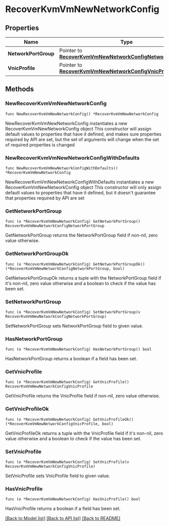 # RecoverKvmVmNewNetworkConfig

## Properties

Name | Type | Description | Notes
------------ | ------------- | ------------- | -------------
**NetworkPortGroup** | Pointer to [**RecoverKvmVmNewNetworkConfigNetworkPortGroup**](RecoverKvmVmNewNetworkConfigNetworkPortGroup.md) |  | [optional] 
**VnicProfile** | Pointer to [**RecoverKvmVmNewNetworkConfigVnicProfile**](RecoverKvmVmNewNetworkConfigVnicProfile.md) |  | [optional] 

## Methods

### NewRecoverKvmVmNewNetworkConfig

`func NewRecoverKvmVmNewNetworkConfig() *RecoverKvmVmNewNetworkConfig`

NewRecoverKvmVmNewNetworkConfig instantiates a new RecoverKvmVmNewNetworkConfig object
This constructor will assign default values to properties that have it defined,
and makes sure properties required by API are set, but the set of arguments
will change when the set of required properties is changed

### NewRecoverKvmVmNewNetworkConfigWithDefaults

`func NewRecoverKvmVmNewNetworkConfigWithDefaults() *RecoverKvmVmNewNetworkConfig`

NewRecoverKvmVmNewNetworkConfigWithDefaults instantiates a new RecoverKvmVmNewNetworkConfig object
This constructor will only assign default values to properties that have it defined,
but it doesn't guarantee that properties required by API are set

### GetNetworkPortGroup

`func (o *RecoverKvmVmNewNetworkConfig) GetNetworkPortGroup() RecoverKvmVmNewNetworkConfigNetworkPortGroup`

GetNetworkPortGroup returns the NetworkPortGroup field if non-nil, zero value otherwise.

### GetNetworkPortGroupOk

`func (o *RecoverKvmVmNewNetworkConfig) GetNetworkPortGroupOk() (*RecoverKvmVmNewNetworkConfigNetworkPortGroup, bool)`

GetNetworkPortGroupOk returns a tuple with the NetworkPortGroup field if it's non-nil, zero value otherwise
and a boolean to check if the value has been set.

### SetNetworkPortGroup

`func (o *RecoverKvmVmNewNetworkConfig) SetNetworkPortGroup(v RecoverKvmVmNewNetworkConfigNetworkPortGroup)`

SetNetworkPortGroup sets NetworkPortGroup field to given value.

### HasNetworkPortGroup

`func (o *RecoverKvmVmNewNetworkConfig) HasNetworkPortGroup() bool`

HasNetworkPortGroup returns a boolean if a field has been set.

### GetVnicProfile

`func (o *RecoverKvmVmNewNetworkConfig) GetVnicProfile() RecoverKvmVmNewNetworkConfigVnicProfile`

GetVnicProfile returns the VnicProfile field if non-nil, zero value otherwise.

### GetVnicProfileOk

`func (o *RecoverKvmVmNewNetworkConfig) GetVnicProfileOk() (*RecoverKvmVmNewNetworkConfigVnicProfile, bool)`

GetVnicProfileOk returns a tuple with the VnicProfile field if it's non-nil, zero value otherwise
and a boolean to check if the value has been set.

### SetVnicProfile

`func (o *RecoverKvmVmNewNetworkConfig) SetVnicProfile(v RecoverKvmVmNewNetworkConfigVnicProfile)`

SetVnicProfile sets VnicProfile field to given value.

### HasVnicProfile

`func (o *RecoverKvmVmNewNetworkConfig) HasVnicProfile() bool`

HasVnicProfile returns a boolean if a field has been set.


[[Back to Model list]](../README.md#documentation-for-models) [[Back to API list]](../README.md#documentation-for-api-endpoints) [[Back to README]](../README.md)


